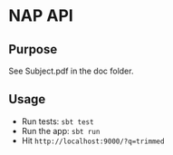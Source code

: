 NAP API
=======

Purpose
-------
See Subject.pdf in the doc folder.

Usage
-----
* Run tests: `sbt test`
* Run the app: `sbt run`
* Hit `http://localhost:9000/?q=trimmed`
